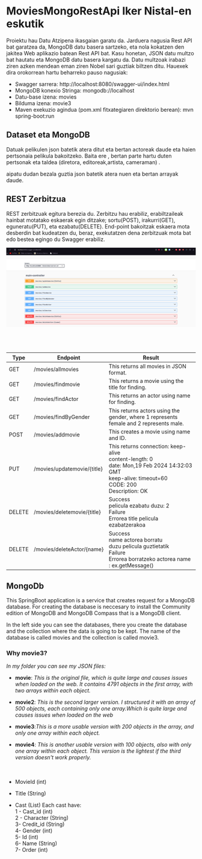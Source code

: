 # MoviesMongoRestApi Iker Nistal-en eskutik

Proiektu hau Datu Atzipena ikasgaian garatu da. Jarduera nagusia Rest API bat garatzea da, MongoDB datu basera sartzeko, eta nola kokatzen den jakitea Web aplikazio batean Rest API bat. Kasu honetan, JSON datu multzo bat hautatu eta MongoDB datu basera kargatu da. Datu multzoak irabazi ziren azken mendean eman ziren Nobel sari guztiak biltzen ditu. Hauexek dira orokorrean hartu beharreko pauso nagusiak:

- Swagger sarrera: http://localhost:8080/swagger-ui/index.html
- MongoDB konexio Stringa: mongodb://localhost
- Datu-base izena: movies
- Bilduma izena: movie3
- Maven exekuzio agindua (pom.xml fitxategiaren direktorio berean): mvn spring-boot:run

## Dataset eta MongoDB

Datuak pelikulen json batetik atera ditut eta bertan actoreak daude eta haien pertsonaia pelikula bakoitzeko. Baita ere , bertan parte hartu duten pertsonak eta taldea (diretora, editoreak,artista, cameraman) .

aipatu dudan bezala guztia json batetik atera nuen eta bertan arrayak daude.

## REST Zerbitzua

REST zerbitzuak egitura berezia du. Zerbitzu hau erabiliz, erabiltzaileak hainbat motatako eskaerak egin ditzake; sortu(POST), irakurri(GET), eguneratu(PUT), eta ezabatu(DELETE). End-point bakoitzak eskaera mota desberdin bat kudeatzen du, beraz, exekutatzen dena zerbitzuak mota bat edo bestea egingo du Swagger erabiliz.

<img src="img/restapiMongo.png" width=%40>
<br> <br> <br> <br>

| Type   | Endpoint                    | Result                                                                                                                                                          |
| ------ | --------------------------- | --------------------------------------------------------------------------------------------------------------------------------------------------------------- |
| GET    | /movies/allmovies           | This returns all movies in JSON format.                                                                                                                         |
| GET    | /movies/findmovie           | This returns a movie using the title for finding.                                                                                                               |
| GET    | /movies/findActor           | This returns an actor using name for finding.                                                                                                                   |
| GET    | /movies/findByGender        | This returns actors using the gender, where 1 represents female and 2 represents male.                                                                          |
| POST   | /movies/addmovie            | This creates a movie using name and ID.                                                                                                                         |
| PUT    | /movies/updatemovie/{title} | This returns connection: keep-alive <br> content-length: 0 <br> date: Mon,19 Feb 2024 14:32:03 GMT <br>keep-alive: timeout=60<br> CODE: 200<br> Description: OK |
| DELETE | /movies/deletemovie/{title} | Success<br> pelicula ezabatu duzu: 2<br> Failure<br> Errorea title pelicula ezabatzerakoa                                                                       |
| DELETE | /movies/deleteActor/{name}  | Success<br> name actorea borratu <br> duzu pelicula guztietatik <br> Failure<br> Errorea borratzeko actorea name : ex.getMessage()                              |

## MongoDb

This SpringBoot application is a service that creates request for a MongoDB database. For creating the database is neccesary to install the Community edition of MongoDB and MongoDB Compass that is a MongoDB client.

In the left side you can see the databases, there you create the database and the collection where the data is going to be kept. The name of the database is called movies and the collection is called movie3.

### Why movie3?

_In my folder you can see my JSON files:_

- **movie**: _This is the original file, which is quite large and causes issues when loaded on the web. It contains 4791 objects in the first array, with two arrays within each object._

- **movie2**: _This is the second larger version. I structured it with an array of 500 objects, each containing only one array.Which is quite large and causes issues when loaded on the web_

- **movie3**:_This is a more usable version with 200 objects in the array, and only one array within each object._

- **movie4**: _This is another usable version with 100 objects, also with only one array within each object. This version is the lightest if the third version doesn't work properly._
  <br><br><br>
- MovieId (int)
- Title (String)<br>
- Cast (List<Cast>)
  Each cast have:<br>
  1 - Cast_id (int)<br>
  2 - Character (String)<br>
  3- Credit_id (String)<br>
  4- Gender (int)<br>
  5- Id (int)<br>
  6- Name (String)<br>
  7- Order (int)<br>
